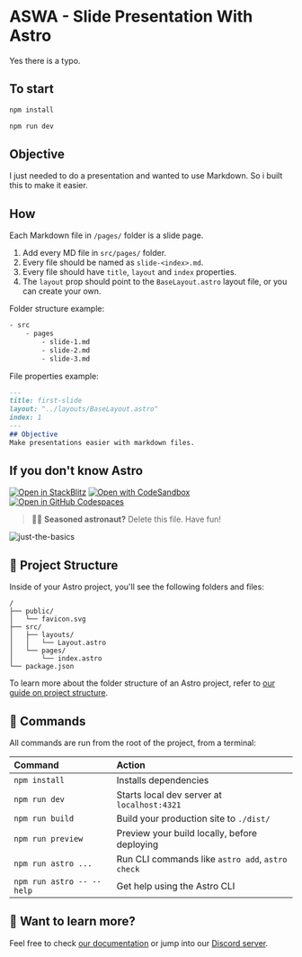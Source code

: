 # ASWA - Slide Presentation With Astro
Yes there is a typo.

## To start
```sh
npm install
```
```sh
npm run dev
```

## Objective
I just needed to do a presentation and wanted to use Markdown.
So i built this to make it easier.

## How
Each Markdown file in `/pages/` folder is a slide page.

1. Add every MD file in `src/pages/` folder.
2. Every file should be named as `slide-<index>.md`.
3. Every file should have `title`, `layout` and `index` properties.
4. The `layout` prop should point to the `BaseLayout.astro` layout file, or you can create your own.

Folder structure example:
```bash
- src
    - pages
        - slide-1.md
        - slide-2.md
        - slide-3.md
```

File properties example:
```markdown
---
title: first-slide
layout: "../layouts/BaseLayout.astro"
index: 1
---
## Objective
Make presentations easier with markdown files.

```

## If you don't know Astro
[![Open in StackBlitz](https://developer.stackblitz.com/img/open_in_stackblitz.svg)](https://stackblitz.com/github/withastro/astro/tree/latest/examples/basics)
[![Open with CodeSandbox](https://assets.codesandbox.io/github/button-edit-lime.svg)](https://codesandbox.io/p/sandbox/github/withastro/astro/tree/latest/examples/basics)
[![Open in GitHub Codespaces](https://github.com/codespaces/badge.svg)](https://codespaces.new/withastro/astro?devcontainer_path=.devcontainer/basics/devcontainer.json)

> 🧑‍🚀 **Seasoned astronaut?** Delete this file. Have fun!

![just-the-basics](https://github.com/withastro/astro/assets/2244813/a0a5533c-a856-4198-8470-2d67b1d7c554)

## 🚀 Project Structure

Inside of your Astro project, you'll see the following folders and files:

```text
/
├── public/
│   └── favicon.svg
├── src/
│   ├── layouts/
│   │   └── Layout.astro
│   └── pages/
│       └── index.astro
└── package.json
```

To learn more about the folder structure of an Astro project, refer to [our guide on project structure](https://docs.astro.build/en/basics/project-structure/).

## 🧞 Commands

All commands are run from the root of the project, from a terminal:

| Command                   | Action                                           |
| :------------------------ | :----------------------------------------------- |
| `npm install`             | Installs dependencies                            |
| `npm run dev`             | Starts local dev server at `localhost:4321`      |
| `npm run build`           | Build your production site to `./dist/`          |
| `npm run preview`         | Preview your build locally, before deploying     |
| `npm run astro ...`       | Run CLI commands like `astro add`, `astro check` |
| `npm run astro -- --help` | Get help using the Astro CLI                     |

## 👀 Want to learn more?

Feel free to check [our documentation](https://docs.astro.build) or jump into our [Discord server](https://astro.build/chat).
